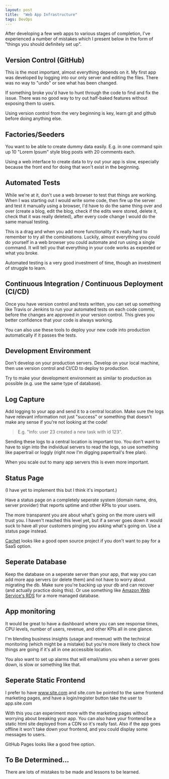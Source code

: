 ```yaml
---
layout: post
title:  "Web App Infrastructure"
tags: DevOps
---
```


After developing a few web apps to various stages of completion, I've experienced a number of mistakes which I present below in the form of "things you should definitely set up".

## Version Control (GitHub)
This is the most important, almost everything depends on it. My first app was developed by logging into our only server and editing the files. There was no way to "undo" or see what has been changed.

If something broke you'd have to hunt through the code to find and fix the issue. There was no good way to try out half-baked features without exposing them to users.

Using version control from the very beginning is key, learn git and github before doing anything else.

## Factories/Seeders
You want to be able to create dummy data easily. 
E.g. in one command spin up 10 "Lorem Ipsum" style blog posts with 20 comments each.

Using a web interface to create data to try out your app is slow, especially because the front end for doing that won't exist in the beginning.

## Automated Tests
While we're at it, don't use a web browser to test that things are working.
When I was starting out I would write some code, then fire up the server and test it manually using a browser, I'd have to do the same thing over and over (create a blog, edit the blog, check if the edits were stored, delete it, check that it was really deleted), after every code change I would do the same manual testing.

This is a drag and when you add more functionality it's really hard to remember to try all the combinations. 
Luckily, almost everything you could do yourself in a web browser you could automate and run using a single command.
It will tell you that everything in your code works as expexted or what you broke.

Automated testing is a very good investment of time, though an investment of struggle to learn. 

## Continuous Integration / Continuous Deployment (CI/CD)
Once you have version control and tests written, you can set up something like Travis or Jenkins to run your automated tests on each code commit, before the changes are approved in your version control.
This gives you better confidence that your code is always working. 

You can also use these tools to deploy your new code into production automatically if it passes the tests.

## Development Environment
Don't develop on your production servers. Develop on your local machine, then use version control and CI/CD to deploy to production. 

Try to make your development environment as similar to production as possible (e.g. use the same type of database).

## Log Capture
Add logging to your app and send it to a central location. Make sure the logs have relevant information not just "success" or something that doesn't make any sense if you're not looking at the code!

> E.g. "Info: user 23 created a new task with id 123". 

Sending these logs to a central location is important too. You don't want to have to sign into the individual servers to read the logs, so use something like papertrail or loggly (right now I'm digging papertrail's free plan).

When you scale out to many app servers this is even more important.

## Status Page
(I have yet to implement this but I think it's important.)

Have a status page on a completely seperate system (domain name, dns, server provider) that reports uptime and other KPIs to your users.

The more transparent you are about what's going on the more users will trust you. I haven't reached this level yet, but if a server goes down it would suck to have all your customers pinging you asking what's going on. Use a status page instead.

[Cachet](https://github.com/CachetHQ/Cachet) looks like a good open source project if you don't want to pay for a SaaS option.

## Seperate Database
Keep the database on a seperate server than your app, that way you can add more app servers (or delete them) and not have to worry about migrating the db.
Make sure you're backing up your db and can recover (and actually practice doing this). Or use something like [Amazon Web Service's RDS](https://aws.amazon.com/rds/) for a more managed database. 

## App monitoring
It would be great to have a dashboard where you can see response times, CPU levels, number of users, revenue, and other KPIs all in one glance.

I'm blending business insights (usage and revenue) with the technical monitoring (which might be a mistake) but you're more likely to check how things are going if it's all in one accessible location.

You also want to set up alarms that will email/sms you when a server goes down, is slow or something like that. 

## Seperate Static Frontend
I prefer to have www.site.com and site.com be pointed to the same frontend marketing pages, and have a login/register button take the user to app.site.com

With this you can experiment more with the marketing pages without worrying about breaking your app. You can also have your frontend be a static html site deployed from a CDN so it's really fast. Also if the app goes offline it won't take 
down your frontend, and you could display some messages to users.

GitHub Pages looks like a good free option.

## To Be Determined...
There are lots of mistakes to be made and lessons to be learned.
